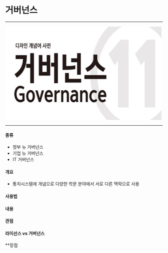 # 거버넌스
---
<img src = Governance.jpg height=300 width=500
img src = Governance2.jpg height=300 width=500>


---  


#### 종류
* 정부 뉴 거버넌스  
* 기업 뉴 거버넌스  
* IT 거버넌스  


#### 개요
* 통치시스템에 개념으로 다양한 학문 분야에서 서로 다른 맥락으로 사용

#### 사용법

#### 내용

#### 관점

#### 라이선스 vs 거버넌스

**장점
